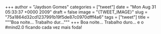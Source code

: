 
+++
author = "Jaydson Gomes"
categories = ["tweet"]
date = "Mon Aug 31 05:33:37 +0000 2009"
draft = false
image = "{TWEET_IMAGE}"
slug = "75a1864d32cd1237991b19f5de87c0970dfff4a6"
tags = ["tweet"]
title = """Boa noite... Trabalho dur..."""
+++
Boa noite... Trabalho duro... e o #mind2.0 ficando cada vez mais foda!
